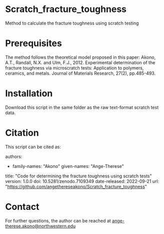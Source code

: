 # Scratch_fracture_toughness
Method to calculate the fracture toughness using scratch testing
# Prerequisites
The method follows the theoretical model proposed in this paper: Akono, A.T., Randall, N.X. and Ulm, F.J., 2012. Experimental determination of the fracture toughness via microscratch tests: Application to polymers, ceramics, and metals. Journal of Materials Research, 27(2), pp.485-493.
# Installation
Download this script in the same folder as the raw text-format scratch test data.
# Citation
This script can be cited as:

authors:
- family-names: "Akono"
  given-names: "Ange-Therese"
  
title: "Code for determining the fracture toughness using scratch tests"
version: 1.0.0
doi: 10.5281/zenodo.7109349
date-released: 2022-09-21
url: "https://github.com/angethereseakono/Scratch_fracture_toughness"

# Contact
For further questions, the author can be reached at ange-therese.akono@northwestern.edu
